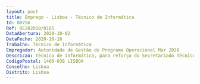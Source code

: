 ```yaml
--- 
layout: post
title: Emprego - Lisboa - Técnico de Informática
Id: 80756
Ref: OE202010/0105
DataAbertura: 2020-10-02
DataFecho: 2020-10-16
Trabalho: Técnico de Informática
Empregador: Autoridade de Gestão do Programa Operacional Mar 2020
Descricao: Técnico de informática, para reforço do Secretariado Técnico de apoio à Gestora do Programa Operacional do Mar2020 (POMar2020), com as seguintes valências   Conhecimentos de sistemas operativos Windows    Conhecimentos de ferramentas de produtividade Microsoft   Conhecimentos em redes (TCP IP)   Conhecimento, diagnóstico e resolução de problemas de sistemas operativos e redes   Experiência em instalação e configuração de equipamentos   Experiência na instalação de Sistemas Operativos, configuração de perfis de Utilizador e integração no Domínio Corporativo   Experiência em manutenção de hardware   Experiência com troubleshooting de software e hardware   Experiência SQL (SQL Server, MySQL, MariaDB, etc)    Construção de base de dados relacionais    Construção de Web Applications transacionais    PHP    Outras linguagens de programação (.NET, C#  Java, etc)   Experiência na utilização utilização de OpenSSL, Mbstring, Tokenizes, Ctype, JSON, etc   Experiência na análise e construção de aplicações.
CodigoPostal: 1400-038 LISBOA
Concelho: Lisboa
Distrito: Lisboa
--- 
```

